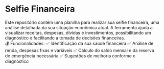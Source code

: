 # Selfie Financeira
 Este repositório contém uma planilha para realizar sua selfie financeira, uma análise detalhada da sua situação econômica atual. A ferramenta ajuda a visualizar receitas, despesas, dívidas e investimentos, possibilitando um diagnóstico e facilitando a tomada de decisões financeiras.  
 💰 Funcionalidades: 
 ✅ Identificação da sua saúde financeira 
 ✅ Análise de renda, despesas fixas e variáveis 
 ✅ Cálculo do saldo mensal e da reserva de emergência necessária
 ✅ Sugestões de melhoria conforme o diagnóstico
